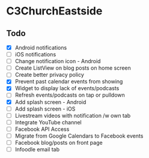 # C3ChurchEastside

## Todo

- [x] Android notifications
- [ ] iOS notifications
- [ ] Change notification icon - Android
- [ ] Create ListView on blog posts on home screen
- [ ] Create better privacy policy
- [x] Prevent past calendar events from showing
- [x] Widget to display lack of events/podcasts
- [ ] Refresh events/podcasts on tap or pulldown
- [x] Add splash screen - Android
- [ ] Add splash screen - iOS
- [ ] Livestream videos with notification /w own tab
- [ ] Integrate YouTube channel
- [ ] Facebook API Access
- [ ] Migrate from Google Calendars to Facebook events
- [ ] Facebook blog/posts on front page
- [ ] Infoodle email tab